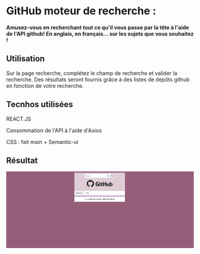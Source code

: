 # GitHub moteur de recherche : 

**Amusez-vous en recherchant tout ce qu'il vous passe par la tête à l'aide de l'API github! En anglais, en français... sur les sujets que vous souhaitez !**

## Utilisation


Sur la page recherche, complétez le champ de recherche et valider la recherche.
Des résultats seront fournis grâce à des listes de depôts github en fonction de votre recherche.


## Tecnhos utilisées


 REACT.JS

 Consommation de l'API à l'aide d'Axios

 CSS : fait main + Semantic-ui 

## Résultat

<img src='github.png'>
 